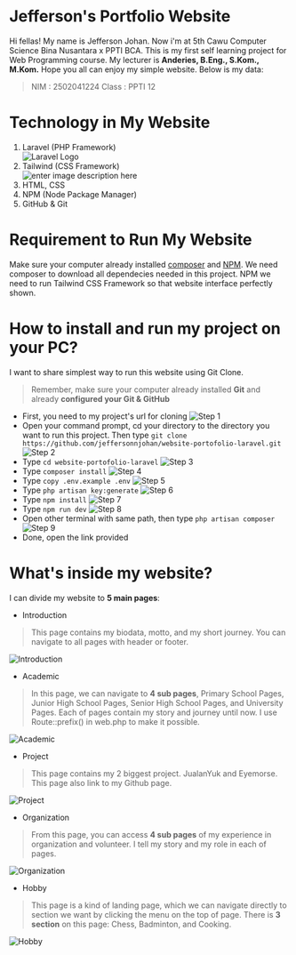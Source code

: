 # Jefferson's Portfolio Website

Hi fellas! My name is Jefferson Johan. Now i'm at 5th Cawu Computer Science Bina Nusantara x PPTI BCA. This is my first self learning project for Web Programming course. My lecturer is **Anderies, B.Eng., S.Kom., M.Kom.** Hope you all can enjoy my simple website. Below is my data:

> NIM  : 2502041224
>Class : PPTI 12


# Technology in My Website
1. Laravel (PHP Framework)<br>
![Laravel Logo](https://upload.wikimedia.org/wikipedia/commons/thumb/9/9a/Laravel.svg/200px-Laravel.svg.png)
2. Tailwind (CSS Framework)<br>
![enter image description here](https://upload.wikimedia.org/wikipedia/commons/thumb/d/d5/Tailwind_CSS_Logo.svg/200px-Tailwind_CSS_Logo.svg.png)
3. HTML, CSS
4. NPM (Node Package Manager)
5. GitHub & Git

# Requirement to Run My Website
Make sure your computer already installed [composer](https://getcomposer.org/download/) and [NPM](https://nodejs.org/en).  We need composer to download all dependecies needed in this project. NPM we need to run Tailwind CSS Framework so that website interface perfectly shown.

# How to install and run my project on your PC?

I want to share simplest way to run this website using Git Clone.

> Remember, make sure your computer already installed **Git** and already **configured your Git & GitHub**

 - First, you need to my project's url for cloning
 ![Step 1](https://github.com/jeffersonnjohan/website-portofolio-laravel/blob/main/public/img/clone1.png)
- Open your command prompt, cd your directory to the directory you want to run this project. Then type `git clone https://github.com/jeffersonnjohan/website-portofolio-laravel.git`
![Step 2](https://github.com/jeffersonnjohan/website-portofolio-laravel/blob/main/public/img/clone2.png)
- Type `cd website-portofolio-laravel`
![Step 3](https://github.com/jeffersonnjohan/website-portofolio-laravel/blob/main/public/img/clone3.png)
- Type `composer install`
![Step 4](https://github.com/jeffersonnjohan/website-portofolio-laravel/blob/main/public/img/clone4.png)
- Type `copy .env.example .env`
![Step 5](https://github.com/jeffersonnjohan/website-portofolio-laravel/blob/main/public/img/clone5.png)
- Type `php artisan key:generate`
![Step 6](https://github.com/jeffersonnjohan/website-portofolio-laravel/blob/main/public/img/clone6.png)
- Type `npm install`
![Step 7](https://github.com/jeffersonnjohan/website-portofolio-laravel/blob/main/public/img/clone7.png)
- Type `npm run dev`
![Step 8](https://github.com/jeffersonnjohan/website-portofolio-laravel/blob/main/public/img/clone8.png)
- Open other terminal with same path, then type `php artisan composer`
![Step 9](https://github.com/jeffersonnjohan/website-portofolio-laravel/blob/main/public/img/clone9.png)
- Done, open the link provided

# What's inside my website?
I can divide my website to **5 main pages**:
- Introduction
>This page contains my biodata, motto, and my short journey. You can navigate to all pages with header or footer.

![Introduction](https://github.com/jeffersonnjohan/website-portofolio-laravel/blob/main/public/img/introductionn.png)
- Academic
> In this page, we can navigate to **4 sub pages**, Primary School Pages, Junior High School Pages, Senior High School Pages, and University Pages. Each of pages contain my story and journey until now. I use Route::prefix() in web.php to make it possible.

![Academic](https://github.com/jeffersonnjohan/website-portofolio-laravel/blob/main/public/img/academicc.png)
- Project
> This page contains my 2 biggest project. JualanYuk and Eyemorse. This page also link to my Github page.

![Project](https://github.com/jeffersonnjohan/website-portofolio-laravel/blob/main/public/img/projectt.png)
- Organization
> From this page, you can access **4 sub pages** of my experience in organization and volunteer. I tell my story and my role in each of pages.

![Organization](https://github.com/jeffersonnjohan/website-portofolio-laravel/blob/main/public/img/organizationn.png)
- Hobby
> This page is a kind of landing page, which we can navigate directly to section we want by clicking the menu on the top of page. There is **3 section** on this page: Chess, Badminton, and Cooking.
 
![Hobby](https://github.com/jeffersonnjohan/website-portofolio-laravel/blob/main/public/img/hobbyy.png)